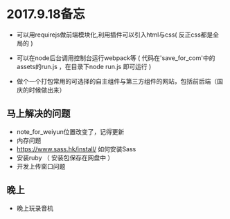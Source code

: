 
# 2017.9.18备忘

* 可以用requirejs做前端模块化,利用插件可以引入html与css( 反正css都是全局的 )


* 可以在node后台调用控制台运行webpack等  ( 代码在'save_for_com'中的assets的run.js  ，在目录下node run.js 即可运行 )

* 做个一个打包常用的可选择的自主组件与第三方组件的网站，包括前后端（国庆的时候做出来）

## 马上解决的问题

* note_for_weiyun位置改变了，记得更新
* 内存问题
* https://www.sass.hk/install/  如何安装Sass
* 安装ruby （ 安装包保存在网盘中 ）
* 开发上传窗口问题




## 晚上

* 晚上玩录音机












